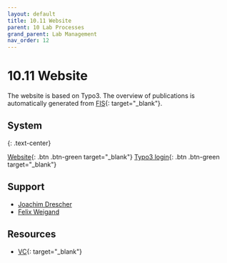 ```yaml
---
layout: default
title: 10.11 Website
parent: 10 Lab Processes
grand_parent: Lab Management
nav_order: 12
---
```


# 10.11 Website

The website is based on Typo3.
The overview of publications is automatically generated from [FIS](https://fis.uni-bamberg.de/){: target="_blank"}.

## System

{: .text-center}

[Website](https://www.uni-bamberg.de/digital-work/){: .btn .btn-green target="_blank"}       [Typo3 login](https://www.uni-bamberg.de/typo3){: .btn .btn-green target="_blank"}

## Support

- [Joachim Drescher](https://univis.uni-bamberg.de/prg?search=persons&show=info&department=320930&fullname=Joachim+Drescher)
- [Felix Weigand](https://univis.uni-bamberg.de/form?dsc=anew/tel_view&pers=zuv/abtlg1/ref3/weigan&anonymous=1&founds=zuv/abtlg1/ref3/weigan&sem=2025w&tel_nosem=1)

## Resources

- [VC](https://vc.uni-bamberg.de/course/view.php?id=264&section=2){: target="_blank"}
